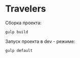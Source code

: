 # Travelers

Сборка проекта:

```
gulp build
```

Запуск проекта в dev - режиме:

```
gulp default
```
